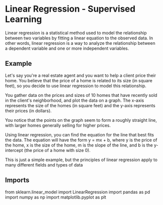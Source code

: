 # Linear Regression - Supervised Learning
Linear regression is a statistical method used to model the relationship between two variables by fitting a linear equation to the observed data. In other words, linear regression is a way to analyze the relationship between a dependent variable and one or more independent variables.

## Example
Let's say you're a real estate agent and you want to help a client price their home. You believe that the price of a home is related to its size (in square feet), so you decide to use linear regression to model this relationship.

You gather data on the prices and sizes of 10 homes that have recently sold in the client's neighborhood, and plot the data on a graph. The x-axis represents the size of the homes (in square feet) and the y-axis represents their prices (in dollars).

You notice that the points on the graph seem to form a roughly straight line, with larger homes generally selling for higher prices.

Using linear regression, you can find the equation for the line that best fits the data. The equation will have the form y = mx + b, where y is the price of the home, x is the size of the home, m is the slope of the line, and b is the y-intercept (the price of a home with size 0).

This is just a simple example, but the principles of linear regression apply to many different fields and types of data

## Imports
from sklearn.linear_model import LinearRegression
import pandas as pd
import numpy as np
import matplotlib.pyplot as plt
